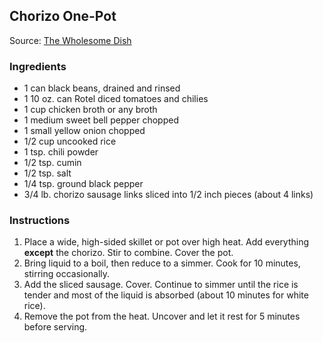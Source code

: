 ## Chorizo One-Pot

Source: [The Wholesome Dish](https://www.thewholesomedish.com/one-pot-wonder-spanish-rice-with-chorizo/)

### Ingredients
- 1 can black beans, drained and rinsed
- 1 10 oz. can Rotel diced tomatoes and chilies
- 1 cup chicken broth or any broth
- 1 medium sweet bell pepper chopped
- 1 small yellow onion chopped
- 1/2 cup uncooked rice
- 1 tsp. chili powder
- 1/2 tsp. cumin
- 1/2 tsp. salt
- 1/4 tsp. ground black pepper
- 3/4 lb. chorizo sausage links sliced into 1/2 inch pieces (about 4 links)


### Instructions

1. Place a wide, high-sided skillet or pot over high heat. Add everything **except** the chorizo. Stir to combine. Cover the pot.
2. Bring liquid to a boil, then reduce to a simmer. Cook for 10 minutes, stirring occasionally.
3. Add the sliced sausage. Cover. Continue to simmer until the rice is tender and most of the liquid is absorbed (about 10 minutes for white rice).
4. Remove the pot from the heat. Uncover and let it rest for 5 minutes before serving.

